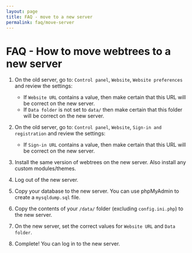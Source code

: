 ```yaml
---
layout: page
title: FAQ - move to a new server
permalink: faq/move-server
---
```


# FAQ - How to move webtrees to a new server #

1. On the old server, go to: `Control panel`, `Website`, `Website preferences` and review the settings:
    * If `Website URL` contains a value, then make certain that this URL will be correct on the new server.
    * If `Data folder` is not set to `data/` then make certain that this folder will be correct on the new server.

2. On the old server, go to: `Control panel`, `Website`, `Sign-in and registration` and review the settings:
    * If `Sign-in URL` contains a value, then make certain that this URL will be correct on the new server.

3. Install the same version of webtrees on the new server.  Also install any custom modules/themes.

5. Log out of the new server.

6. Copy your database to the new server.  You can use phpMyAdmin to create a `mysqldump.sql` file.

7. Copy the contents of your `/data/` folder (excluding `config.ini.php`) to the new server.

8. On the new server, set the correct values for `Website URL` and `Data folder`.

9. Complete!  You can log in to the new server.
